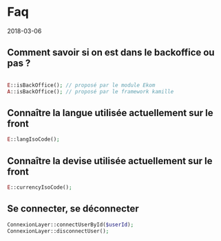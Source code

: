 Faq
==========
2018-03-06




Comment savoir si on est dans le backoffice ou pas ?
----------------------------

```php

E::isBackOffice(); // proposé par le module Ekom
A::isBackOffice(); // proposé par le framework kamille


```



Connaître la langue utilisée actuellement sur le front
-------------------------------

```php
E::langIsoCode();
```


Connaître la devise utilisée actuellement sur le front
-------------------------------

```php
E::currencyIsoCode();
```


Se connecter, se déconnecter
----------------------------

```php
ConnexionLayer::connectUserById($userId);
ConnexionLayer::disconnectUser();
```
